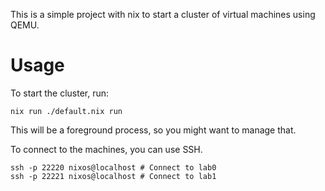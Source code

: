 This is a simple project with nix to start a cluster of virtual machines using QEMU.

# Usage

To start the cluster, run:

```
nix run ./default.nix run
```

This will be a foreground process, so you might want to manage that.

To connect to the machines, you can use SSH.

```
ssh -p 22220 nixos@localhost # Connect to lab0
ssh -p 22221 nixos@localhost # Connect to lab1
```
